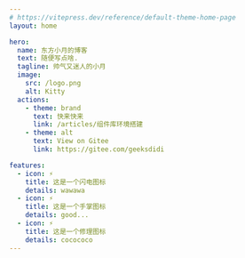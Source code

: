```yaml
---
# https://vitepress.dev/reference/default-theme-home-page
layout: home

hero:
  name: 东方小月的博客
  text: 随便写点啥.
  tagline: 帅气又迷人的小月
  image:
    src: /logo.png
    alt: Kitty
  actions:
    - theme: brand
      text: 快来快来
      link: /articles/组件库环境搭建
    - theme: alt
      text: View on Gitee
      link: https://gitee.com/geeksdidi

features:
  - icon: ⚡️
    title: 这是一个闪电图标
    details: wawawa
  - icon: ⚡️
    title: 这是一个手掌图标
    details: good...
  - icon: ⚡️
    title: 这是一个修理图标
    details: cocococo
---
```

